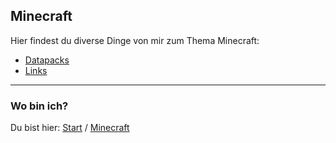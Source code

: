 ## Minecraft

Hier findest du diverse Dinge von mir zum Thema Minecraft:

- [Datapacks](/minecraft/datapacks/)
- [Links](/minecraft/links/)


* * *

### Wo bin ich?

Du bist hier: [Start](/) / [Minecraft](/minecraft/)
